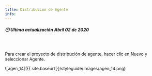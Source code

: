 ```yaml
---
title: Distribución de Agente
info:
---
```

##### 🕐 Ultima actualización Abril 02 de 2020
<br>
<br>
Para crear el proyecto de distribución de agente, hacer clic en Nuevo y seleccionar Agente.

![agen_14]({{ site.baseurl }}/styleguide/images/agen_14.png)

